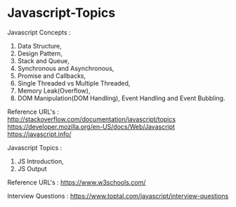 # Javascript-Topics

Javascript Concepts :
1. Data Structure,
2. Design Pattern,
3. Stack and Queue,
4. Synchronous and Asynchronous,
5. Promise and Callbacks,
6. Single Threaded vs Multiple Threaded,
7. Memory Leak(Overflow),
8. DOM Manipulation(DOM Handling), Event Handling and Event Bubbling.

Reference URL's : 
http://stackoverflow.com/documentation/javascript/topics
https://developer.mozilla.org/en-US/docs/Web/Javascript
https://javascript.info/

Javascript Topics :
1. JS Introduction,
2. JS Output

Reference URL's :
https://www.w3schools.com/

Interview Questions : 
https://www.toptal.com/javascript/interview-questions
